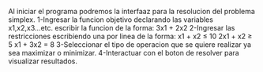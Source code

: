 Al iniciar el programa podremos la interfaaz para la resolucion del problema simplex.
1-Ingresar la funcion objetivo declarando las variables x1,x2,x3...etc. escribir la funcion de la forma: 3x1 + 2x2
2-Ingresar las restricciones escribiendo una por linea de la forma:
      x1 + x2 ≤ 10
      2x1 + x2 ≥ 5
      x1 + 3x2 = 8
3-Seleccionar el tipo de operacion que se quiere realizar ya sea maximizar o minimizar.
4-Interactuar con el boton de resolver para visualizar resultados.
